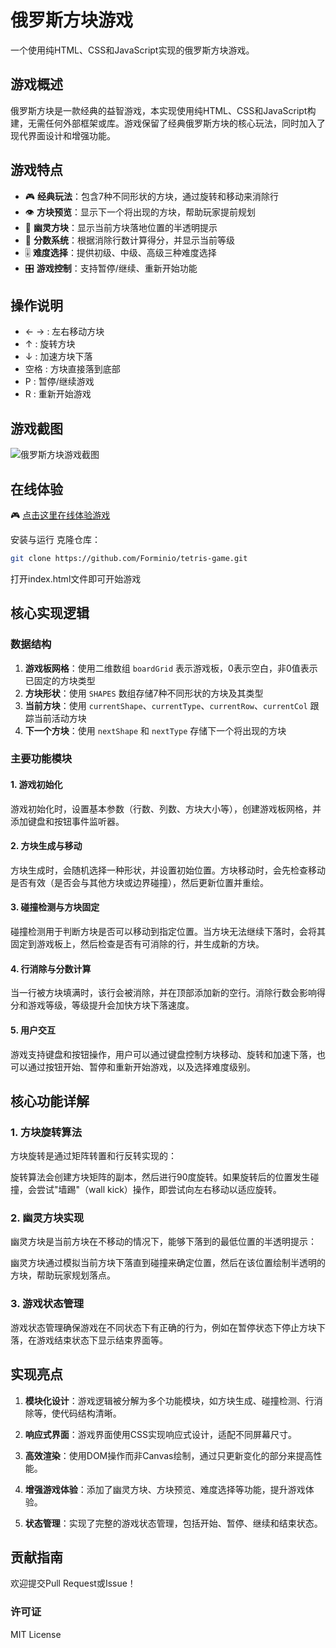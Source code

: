 


          
# 俄罗斯方块游戏

一个使用纯HTML、CSS和JavaScript实现的俄罗斯方块游戏。

## 游戏概述
俄罗斯方块是一款经典的益智游戏，本实现使用纯HTML、CSS和JavaScript构建，无需任何外部框架或库。游戏保留了经典俄罗斯方块的核心玩法，同时加入了现代界面设计和增强功能。

## 游戏特点

- 🎮 **经典玩法**：包含7种不同形状的方块，通过旋转和移动来消除行
- 👁️ **方块预览**：显示下一个将出现的方块，帮助玩家提前规划
- 👻 **幽灵方块**：显示当前方块落地位置的半透明提示
- 🔢 **分数系统**：根据消除行数计算得分，并显示当前等级
- 🎚️ **难度选择**：提供初级、中级、高级三种难度选择
- 🎛️ **游戏控制**：支持暂停/继续、重新开始功能

## 操作说明

- ← → : 左右移动方块
- ↑ : 旋转方块
- ↓ : 加速方块下落
- 空格 : 方块直接落到底部
- P : 暂停/继续游戏
- R : 重新开始游戏


## 游戏截图

![俄罗斯方块游戏截图](https://cdn.forminio.cn/picx-images-hosting@master/wenzhan/俄罗斯方块截图.2rvd5ud368.webp)

## 在线体验

🎮 [点击这里在线体验游戏](https://blog.forminio.cn/e-luo-si-fang-kuai)

安装与运行
克隆仓库：

```bash
git clone https://github.com/Forminio/tetris-game.git
```

打开index.html文件即可开始游戏



## 核心实现逻辑

### 数据结构

1. **游戏板网格**：使用二维数组 `boardGrid` 表示游戏板，0表示空白，非0值表示已固定的方块类型
2. **方块形状**：使用 `SHAPES` 数组存储7种不同形状的方块及其类型
3. **当前方块**：使用 `currentShape`、`currentType`、`currentRow`、`currentCol` 跟踪当前活动方块
4. **下一个方块**：使用 `nextShape` 和 `nextType` 存储下一个将出现的方块

### 主要功能模块

#### 1. 游戏初始化


游戏初始化时，设置基本参数（行数、列数、方块大小等），创建游戏板网格，并添加键盘和按钮事件监听器。

#### 2. 方块生成与移动


方块生成时，会随机选择一种形状，并设置初始位置。方块移动时，会先检查移动是否有效（是否会与其他方块或边界碰撞），然后更新位置并重绘。

#### 3. 碰撞检测与方块固定


碰撞检测用于判断方块是否可以移动到指定位置。当方块无法继续下落时，会将其固定到游戏板上，然后检查是否有可消除的行，并生成新的方块。

#### 4. 行消除与分数计算


当一行被方块填满时，该行会被消除，并在顶部添加新的空行。消除行数会影响得分和游戏等级，等级提升会加快方块下落速度。

#### 5. 用户交互


游戏支持键盘和按钮操作，用户可以通过键盘控制方块移动、旋转和加速下落，也可以通过按钮开始、暂停和重新开始游戏，以及选择难度级别。

## 核心功能详解

### 1. 方块旋转算法

方块旋转是通过矩阵转置和行反转实现的：


旋转算法会创建方块矩阵的副本，然后进行90度旋转。如果旋转后的位置发生碰撞，会尝试"墙踢"（wall kick）操作，即尝试向左右移动以适应旋转。

### 2. 幽灵方块实现

幽灵方块是当前方块在不移动的情况下，能够下落到的最低位置的半透明提示：


幽灵方块通过模拟当前方块下落直到碰撞来确定位置，然后在该位置绘制半透明的方块，帮助玩家规划落点。

### 3. 游戏状态管理


游戏状态管理确保游戏在不同状态下有正确的行为，例如在暂停状态下停止方块下落，在游戏结束状态下显示结束界面等。

## 实现亮点

1. **模块化设计**：游戏逻辑被分解为多个功能模块，如方块生成、碰撞检测、行消除等，使代码结构清晰。

2. **响应式界面**：游戏界面使用CSS实现响应式设计，适配不同屏幕尺寸。

3. **高效渲染**：使用DOM操作而非Canvas绘制，通过只更新变化的部分来提高性能。

4. **增强游戏体验**：添加了幽灵方块、方块预览、难度选择等功能，提升游戏体验。

5. **状态管理**：实现了完整的游戏状态管理，包括开始、暂停、继续和结束状态。

## 贡献指南
欢迎提交Pull Request或Issue！

### 许可证
MIT License
